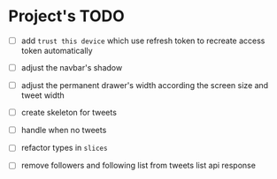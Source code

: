 # Project's TODO

-   [ ] add `trust this device` which use refresh token to recreate access token automatically
-   [ ] adjust the navbar's shadow
-   [ ] adjust the permanent drawer's width according the screen size and tweet width
-   [ ] create skeleton for tweets
-   [ ] handle when no tweets

-   [ ] refactor types in `slices`
-   [ ] remove followers and following list from tweets list api response
